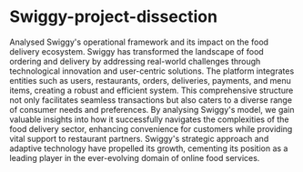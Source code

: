 # Swiggy-project-dissection

Analysed Swiggy's operational framework and its impact on the food delivery ecosystem. Swiggy has transformed the landscape of food ordering and delivery by addressing real-world challenges through technological innovation and user-centric solutions. 
The platform integrates entities such as users, restaurants, orders, deliveries, payments, and menu items, creating a robust and efficient system. This comprehensive structure not only facilitates seamless transactions but also caters to a diverse range of consumer needs and preferences. 
By analysing Swiggy's model, we gain valuable insights into how it successfully navigates the complexities of the food delivery sector, enhancing convenience for customers while providing vital support to restaurant partners.
Swiggy's strategic approach and adaptive technology have propelled its growth, cementing its position as a leading player in the ever-evolving domain of online food services.
